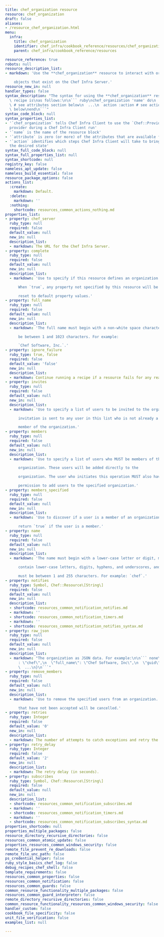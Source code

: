 ```yaml
---
title: chef_organization resource
resource: chef_organization
draft: false
aliases:
- /resource_chef_organization.html
menu:
  infra:
    title: chef_organization
    identifier: chef_infra/cookbook_reference/resources/chef_organization chef_organization
    parent: chef_infra/cookbook_reference/resources

resource_reference: true
robots: null
resource_description_list:
- markdown: 'Use the **chef_organization** resource to interact with organization

    objects that exist on the Chef Infra Server.'
resource_new_in: null
handler_types: false
syntax_description: "The syntax for using the **chef_organization** resource in a\
  \ recipe is\nas follows:\n\n``` ruby\nchef_organization 'name' do\n  attribute 'value'\
  \ # see attributes section below\n  ...\n  action :action # see actions section\
  \ below\nend\n```"
syntax_code_block: null
syntax_properties_list:
- '`chef_organization` tells Chef Infra Client to use the `Chef::Provider::ChefOrganization`
  provider during a Chef Infra Client run'
- '`name` is the name of the resource block'
- '`attribute` is zero (or more) of the attributes that are available for this resource'
- '`action` identifies which steps Chef Infra Client will take to bring the node into
  the desired state'
syntax_full_code_block: null
syntax_full_properties_list: null
syntax_shortcode: null
registry_key: false
nameless_apt_update: false
nameless_build_essential: false
resource_package_options: false
actions_list:
  :create:
    markdown: Default.
  :delete:
    markdown: ''
  :nothing:
    shortcode: resources_common_actions_nothing.md
properties_list:
- property: chef_server
  ruby_type: null
  required: false
  default_value: null
  new_in: null
  description_list:
  - markdown: The URL for the Chef Infra Server.
- property: complete
  ruby_type: null
  required: false
  default_value: null
  new_in: null
  description_list:
  - markdown: 'Use to specify if this resource defines an organization completely.

      When `true`, any property not specified by this resource will be

      reset to default property values.'
- property: full_name
  ruby_type: null
  required: false
  default_value: null
  new_in: null
  description_list:
  - markdown: 'The full name must begin with a non-white space character and must

      be between 1 and 1023 characters. For example:

      `Chef Software, Inc.`.'
- property: ignore_failure
  ruby_type: true, false
  required: false
  default_value: 'false'
  new_in: null
  description_list:
  - markdown: Continue running a recipe if a resource fails for any reason.
- property: invites
  ruby_type: null
  required: false
  default_value: null
  new_in: null
  description_list:
  - markdown: 'Use to specify a list of users to be invited to the organization. An

      invitation is sent to any user in this list who is not already a

      member of the organization.'
- property: members
  ruby_type: null
  required: false
  default_value: null
  new_in: null
  description_list:
  - markdown: 'Use to specify a list of users who MUST be members of the

      organization. These users will be added directly to the

      organization. The user who initiates this operation MUST also have

      permission to add users to the specified organization.'
- property: members_specified
  ruby_type: null
  required: false
  default_value: null
  new_in: null
  description_list:
  - markdown: 'Use to discover if a user is a member of an organization. Will

      return `true` if the user is a member.'
- property: name
  ruby_type: null
  required: false
  default_value: null
  new_in: null
  description_list:
  - markdown: 'The name must begin with a lower-case letter or digit, may only

      contain lower-case letters, digits, hyphens, and underscores, and

      must be between 1 and 255 characters. For example: `chef`.'
- property: notifies
  ruby_type: Symbol, Chef::Resource\[String\]
  required: false
  default_value: null
  new_in: null
  description_list:
  - shortcode: resources_common_notification_notifies.md
  - markdown: ''
  - shortcode: resources_common_notification_timers.md
  - markdown: ''
  - shortcode: resources_common_notification_notifies_syntax.md
- property: raw_json
  ruby_type: null
  required: false
  default_value: null
  new_in: null
  description_list:
  - markdown: "The organization as JSON data. For example:\n\n``` none\n{\n  \"name\"\
      : \"chef\",\n  \"full_name\": \"Chef Software, Inc\",\n  \"guid\": \"f980d1asdfda0331235s00ff36862\n\
      \  ...\n}\n```"
- property: remove_members
  ruby_type: null
  required: false
  default_value: null
  new_in: null
  description_list:
  - markdown: 'Use to remove the specified users from an organization. Invitations

      that have not been accepted will be cancelled.'
- property: retries
  ruby_type: Integer
  required: false
  default_value: '0'
  new_in: null
  description_list:
  - markdown: The number of attempts to catch exceptions and retry the resource.
- property: retry_delay
  ruby_type: Integer
  required: false
  default_value: '2'
  new_in: null
  description_list:
  - markdown: The retry delay (in seconds).
- property: subscribes
  ruby_type: Symbol, Chef::Resource\[String\]
  required: false
  default_value: null
  new_in: null
  description_list:
  - shortcode: resources_common_notification_subscribes.md
  - markdown: ''
  - shortcode: resources_common_notification_timers.md
  - markdown: ''
  - shortcode: resources_common_notification_subscribes_syntax.md
properties_shortcode: null
properties_multiple_packages: false
resource_directory_recursive_directories: false
resources_common_atomic_update: false
properties_resources_common_windows_security: false
remote_file_prevent_re_downloads: false
remote_file_unc_path: false
ps_credential_helper: false
ruby_style_basics_chef_log: false
debug_recipes_chef_shell: false
template_requirements: false
resources_common_properties: false
resources_common_notification: false
resources_common_guards: false
common_resource_functionality_multiple_packages: false
resources_common_guard_interpreter: false
remote_directory_recursive_directories: false
common_resource_functionality_resources_common_windows_security: false
handler_custom: false
cookbook_file_specificity: false
unit_file_verification: false
examples_list: null

---
```

